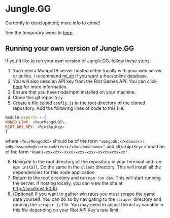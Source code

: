 # Jungle.GG


Currently in development; more info to come! 

See the temporary website [here](http://jungle-gg.herokuapp.com).

## Running your own version of Jungle.GG
If you'd like to run your own version of Jungle.GG, follow these steps:

1. You need a MongoDB server hosted either locally with your web server or online. I recommend [mLab](https://mlab.com/) if you want a free/online database.
2. You will also need an API key from the Riot Games API. You can click [here](https://developer.riotgames.com/) for more information.
3. Ensure that you have node/npm installed on your machine.
4. Clone this git repository. 
5. Create a file called `config.js` in the root directory of the cloned repository. Add the following lines of code to this file.
```javascript
module.exports = {
MONGO_LINK: <YourMongoURI>,
RIOT_API_KEY: <RiotApiKey>    
}
```
where `<YourMongoURI>` should be of the form `"mongodb://<dbuser>:<dbpassword>@<serveraddress>/<databasename>"` and `<RiotApiKey>` should be of the form `"RGAPI-xxxxxxx-xxxx-xxxx-xxxx-xxxxxxxxxxxx"`.

6. Navigate to the root directory of the repository in your terminal and run: `npm install`. Do the same in the `client` directory. This will install all the dependencies for this node application.
7. Return to the root directory and run `npm run dev`. This will start running the server. If hosting locally, you can view the site at [http://localhost:5000](http://localhost:5000).
8. (Optional) If you want to gather win rates you must scrape the game data yourself. You can do so by navigating to the `scraper` directory and running the `scraper.js` file. You may need to adjust the `delay` variable in this file depending on your Riot API Key's rate limit. 
